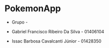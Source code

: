 # PokemonApp

- Grupo -

- Gabriel Francisco Ribeiro Da Silva - 01406104
- Issac Barbosa Cavalcanti Júnior - 01428350
  

